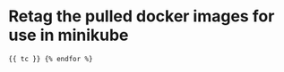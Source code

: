 
# Retag the pulled docker images for use in minikube

```{% for tc in TAG_COMMANDS %}
{{ tc }} {% endfor %}
```
